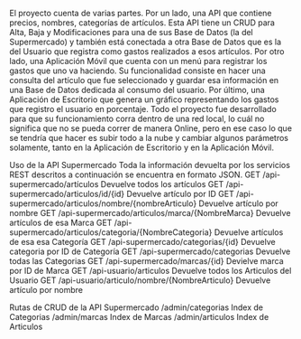 El proyecto cuenta de varias partes.
Por un lado, una API que contiene precios, nombres, categorías de artículos. Esta API tiene un CRUD para Alta, Baja y Modificaciones para una de sus Base de Datos (la del Supermercado) y también está conectada a otra Base de Datos que es la del Usuario que registra como gastos realizados a esos artículos.
Por otro lado, una Aplicación Móvil que cuenta con un menú para registrar los gastos que uno va haciendo. Su funcionalidad consiste en hacer una consulta del artículo que fue seleccionado y guardar esa información en una Base de Datos dedicada al consumo del usuario.
Por último, una Aplicación de Escritorio que genera un gráfico representando los gastos que registro el usuario en porcentaje.
Todo el proyecto fue desarrollado para que su funcionamiento corra dentro de una red local, lo cuál no significa que no se pueda correr de manera Online, pero en ese caso lo que se tendría que hacer es subir todo a la nube y cambiar algunos parámetros solamente, tanto en la Aplicación de Escritorio y en la Aplicación Móvil.







Uso de la API Supermercado
Toda la información devuelta por los servicios REST descritos a continuación se encuentra en formato JSON.
GET	/api-supermercado/artículos	Devuelve todos los artículos
GET	/api-supermercado/articulos/id/{id}	Devuelve artículo por ID
GET	/api-supermercado/articulos/nombre/{nombreArticulo}	Devuelve artículo por nombre
GET	/api-supermercado/articulos/marca/{NombreMarca}	Devuelve artículos de esa Marca
GET	/api-supermercado/articulos/categoria/{NombreCategoria}	Devuelve artículos de esa esa Categoría
GET	/api-supermercado/categorias/{id}	Devuelve categoria por ID de Categoría
GET	/api-supermercado/categorias	Devuelve todas las Categorias
GET	/api-supermercado/marcas/{id}	Devielve marca por ID de Marca
GET	/api-usuario/articulos	Devuelve todos los Articulos del Usuario
GET	/api-usuario/articulo/nombre/{NombreArticulo}	Devuelve artículo por nombre


Rutas de CRUD de la API Supermercado
/admin/categorias	 Index de Categorias
/admin/marcas	 Index de Marcas
/admin/articulos	 Index de Articulos
